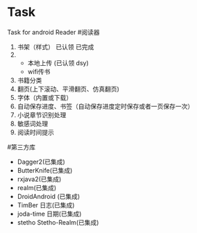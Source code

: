 # Task
Task for android Reader
#阅读器
1. 书架（样式） 已认领 已完成
2. * 本地上传 (已认领 dsy)
   * wifi传书 
3. 书籍分类
4. 翻页(上下滚动、平滑翻页、仿真翻页)
5. 字体（内置或下载）
6. 自动保存进度、书签（自动保存进度定时保存或者一页保存一次）
7. 小说章节识别处理
8. 敏感词处理
9. 阅读时间提示

#第三方库 
* Dagger2(已集成)
* ButterKnife(已集成)
* rxjava2(已集成)
* realm(已集成)
* DroidAndroid (已集成)
* TimBer 日志(已集成)
* joda-time 日期(已集成)
* stetho Stetho-Realm(已集成)
